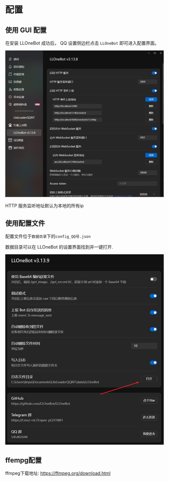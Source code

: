 # 配置

## 使用 GUI 配置

在安装 LLOneBot 成功后， QQ 设置侧边栏点击 `LLOneBot` 即可进入配置界面。

![](./img/llonebot-setting-ui.png)

HTTP 服务监听地址默认为本地的所有ip

## 使用配置文件

配置文件位于`数据目录`下的`config_QQ号.json`

数据目录可以在 LLOneBot 的设置界面找到并一键打开.

![](./img/open-llonebot-log-dir.png)

## ffempg配置

ffmpeg下载地址: <https://ffmpeg.org/download.html>